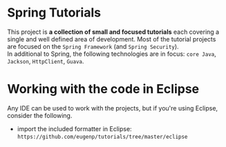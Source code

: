 Spring Tutorials
================

This project is **a collection of small and focused tutorials** each covering a single and well defined area of development. 
Most of the tutorial projects are focused on the `Spring Framework` (and `Spring Security`).  
In additional to Spring, the following technologies are in focus: `core Java`, `Jackson`, `HttpClient`, `Guava`. 


Working with the code in Eclipse
================================
Any IDE can be used to work with the projects, but if you're using Eclipse, consider the following. 

- import the included formatter in Eclipse: 
`https://github.com/eugenp/tutorials/tree/master/eclipse`
